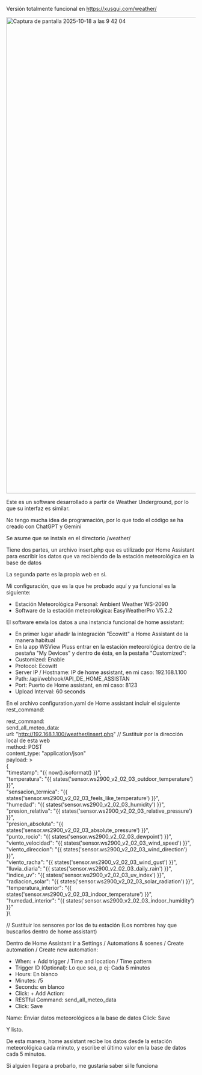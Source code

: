 Versión totalmente funcional en https://xusqui.com/weather/

<img width="1273" height="1264" alt="Captura de pantalla 2025-10-18 a las 9 42 04" src="https://github.com/user-attachments/assets/50994aba-f6c7-4ff5-9baf-ca1f2c293047" />

Este es un software desarrollado a partir de Weather Underground, por lo que su interfaz es similar.

No tengo mucha idea de programación, por lo que todo el código se ha creado con ChatGPT y Gemini

Se asume que se instala en el directorio /weather/

Tiene dos partes, un archivo insert.php que es utilizado por Home Assistant para escribir los datos que va recibiendo de la estación meteorológica en la base de datos

La segunda parte es la propia web en sí.

Mi configuración, que es la que he probado aquí y ya funcional es la siguiente:

* Estación Meteorológica Personal: Ambient Weather WS-2090
* Software de la estación meteorológica: EasyWeatherPro V5.2.2

El software envía los datos a una instancia funcional de home assistant: 
* En primer lugar añadir la integración "Ecowitt" a Home Assistant de la manera habitual
* En la app WSView Pluss entrar en la estación meteorológica dentro de la pestaña "My Devices" y dentro de ésta, en la pestaña "Customized":
* Customized: Enable
* Protocol: Ecowitt
* Server IP / Hostname: IP de home assistant, en mi caso: 192.168.1.100
* Path: /api/webhook/API_DE_HOME_ASSISTAN
* Port: Puerto de Home assistant, en mi caso: 8123
* Upload Interval: 60 seconds

En el archivo configuration.yaml de Home assistant incluir el siguiente rest_command:

rest_command:\
  send_all_meteo_data:\
    url: "http://192.168.1.100/weather/insert.php" // Sustituir por la dirección local de esta web\
    method: POST\
    content_type: "application/json"\
    payload: >\
      {\
        "timestamp": "{{ now().isoformat() }}",\
        "temperatura": "{{ states('sensor.ws2900_v2_02_03_outdoor_temperature') }}",\
        "sensacion_termica": "{{ states('sensor.ws2900_v2_02_03_feels_like_temperature') }}",\
        "humedad": "{{ states('sensor.ws2900_v2_02_03_humidity') }}",\
        "presion_relativa": "{{ states('sensor.ws2900_v2_02_03_relative_pressure') }}",\
        "presion_absoluta": "{{ states('sensor.ws2900_v2_02_03_absolute_pressure') }}",\
        "punto_rocio": "{{ states('sensor.ws2900_v2_02_03_dewpoint') }}",\
        "viento_velocidad": "{{ states('sensor.ws2900_v2_02_03_wind_speed') }}",\
        "viento_direccion": "{{ states('sensor.ws2900_v2_02_03_wind_direction') }}",\
        "viento_racha": "{{ states('sensor.ws2900_v2_02_03_wind_gust') }}",\
        "lluvia_diaria": "{{ states('sensor.ws2900_v2_02_03_daily_rain') }}",\
        "indice_uv": "{{ states('sensor.ws2900_v2_02_03_uv_index') }}",\
        "radiacion_solar": "{{ states('sensor.ws2900_v2_02_03_solar_radiation') }}",\
        "temperatura_interior": "{{ states('sensor.ws2900_v2_02_03_indoor_temperature') }}",\
        "humedad_interior": "{{ states('sensor.ws2900_v2_02_03_indoor_humidity') }}"\
      }\
      
// Sustituir los sensores por los de tu estación (Los nombres hay que buscarlos dentro de home assistant)

Dentro de Home Assistant ir a Settings / Automations & scenes / Create automation / Create new automation:
*  When: + Add trigger / Time and location / Time pattern
*    Trigger ID (Optional): Lo que sea, p ej: Cada 5 minutos
*    Hours: En blanco
*    Minutes: /5
*    Seconds: en blanco
* Click: + Add Action:
*   RESTful Command: send_all_meteo_data
* Click: Save

Name: Enviar datos meteorológicos a la base de datos
Click: Save

Y listo.

De esta manera, home assistant recibe los datos desde la estación meteorológica cada minuto, y escribe el último valor en la base de datos cada 5 minutos.

Si alguien llegara a probarlo, me gustaría saber si le funciona
